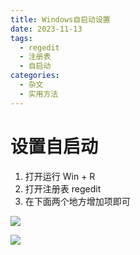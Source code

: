 ```yaml
---
title: Windows自启动设置
date: 2023-11-13
tags:
  - regedit
  - 注册表
  - 自启动
categories:
  - 杂文
  - 实用方法
---
```


# 设置自启动

1. 打开运行 Win + R 
2. 打开注册表 regedit
3. 在下面两个地方增加项即可

![](https://cdn.jsdelivr.net/gh/hfshaobing/picx-images-hosting@master/20231113/自启动2.4nv59wk0eg80.webp)

![](https://cdn.jsdelivr.net/gh/hfshaobing/picx-images-hosting@master/20231113/自启动1.29zh3xvpyizo.webp)